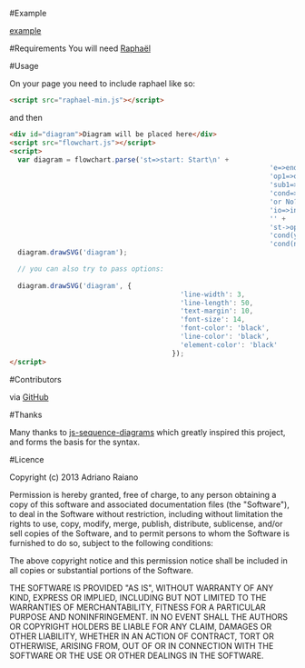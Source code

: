 #Example

[example](https://raw.github.com/adrai/flowchart.js/master/example/index.html)

#Requirements
You will need [Raphaël](http://raphaeljs.com/)

#Usage

On your page you need to include raphael like so:

```html
<script src="raphael-min.js"></script>
```

and then

```html
<div id="diagram">Diagram will be placed here</div>
<script src="flowchart.js"></script>
<script> 
  var diagram = flowchart.parse('st=>start: Start\n' + 
																'e=>end\n' + 
																'op1=>operation: My Operation\n' + 
																'sub1=>subroutine: My Subroutine\n' + 
																'cond=>condition: Yes \n' + 
																'or No?\n' + 
																'io=>inputoutput: catch something...\n' + 
																'' +
																'st->op1->cond\n' + 
																'cond(yes)->io->e\n' + 
																'cond(no)->sub1->op1');
  diagram.drawSVG('diagram');

  // you can also try to pass options:
  
  diagram.drawSVG('diagram', {
					                      'line-width': 3,
					                      'line-length': 50,
					                      'text-margin': 10,
					                      'font-size': 14,
					                      'font-color': 'black',
					                      'line-color': 'black',
					                      'element-color': 'black'
					                    });
</script>
```


#Contributors

via [GitHub](https://github.com/adrai/flowchart.js/graphs/contributors)

#Thanks

Many thanks to [js-sequence-diagrams](http://bramp.github.io/js-sequence-diagrams/) which greatly inspired this project, and forms the basis for the syntax.

#Licence

Copyright (c) 2013 Adriano Raiano

Permission is hereby granted, free of charge, to any person obtaining a copy
of this software and associated documentation files (the "Software"), to deal
in the Software without restriction, including without limitation the rights
to use, copy, modify, merge, publish, distribute, sublicense, and/or sell
copies of the Software, and to permit persons to whom the Software is
furnished to do so, subject to the following conditions:

The above copyright notice and this permission notice shall be included in
all copies or substantial portions of the Software.

THE SOFTWARE IS PROVIDED "AS IS", WITHOUT WARRANTY OF ANY KIND, EXPRESS OR
IMPLIED, INCLUDING BUT NOT LIMITED TO THE WARRANTIES OF MERCHANTABILITY,
FITNESS FOR A PARTICULAR PURPOSE AND NONINFRINGEMENT. IN NO EVENT SHALL THE
AUTHORS OR COPYRIGHT HOLDERS BE LIABLE FOR ANY CLAIM, DAMAGES OR OTHER
LIABILITY, WHETHER IN AN ACTION OF CONTRACT, TORT OR OTHERWISE, ARISING FROM,
OUT OF OR IN CONNECTION WITH THE SOFTWARE OR THE USE OR OTHER DEALINGS IN
THE SOFTWARE.